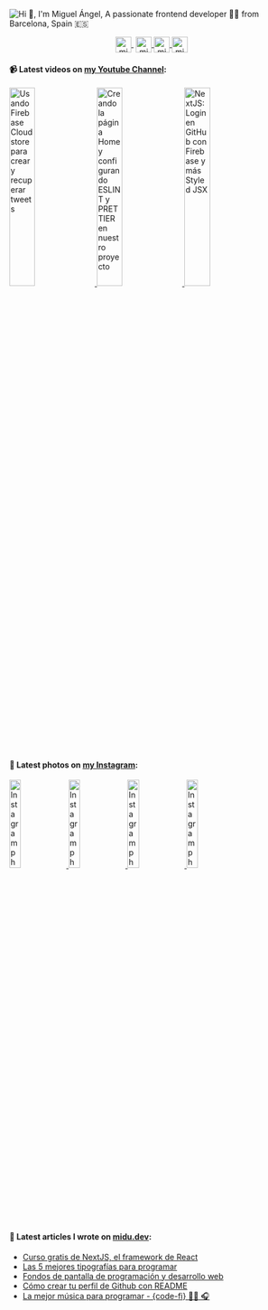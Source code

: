 ![Hi 👋, I'm Miguel Ángel, A passionate frontend developer 👨‍💻 from Barcelona, Spain 🇪🇸](https://user-images.githubusercontent.com/1561955/87921826-64412300-ca7b-11ea-82b3-944145ae77fa.png)

<p align="center">
   <a href="https://youtube.com/midudev" target="blank" style='margin-right:4px'>
    <img align="center" src="https://cdn.jsdelivr.net/npm/simple-icons@3.0.1/icons/youtube.svg" alt="midudev" height="28px" width="28px" />
  </a>
  <a href="https://twitter.com/midudev" target="blank">
    <img align="center" src="https://cdn.jsdelivr.net/npm/simple-icons@3.0.1/icons/twitter.svg" alt="midudev" height="28px" width="28px" />
  </a>
  <a href="https://fb.com/midudev.frontend" target="blank">
    <img align="center" src="https://cdn.jsdelivr.net/npm/simple-icons@3.0.1/icons/facebook.svg" alt="midudev.frontend" height="28px" width="28px" />
  </a>
  <a href="https://instagram.com/midu.dev" target="blank">
    <img align="center" src="https://cdn.jsdelivr.net/npm/simple-icons@3.0.1/icons/instagram.svg" alt="midu.dev" height="28px" width="28px" />
  </a>
</p>

#### 📹 Latest videos on [my Youtube Channel](https://youtube.com/midudev):

<a href='https://youtu.be/W5y79Je-Rfs' target='_blank'>
  <img width='30%' src='https://img.youtube.com/vi/W5y79Je-Rfs/mqdefault.jpg' alt='Usando Firebase Cloudstore para crear y recuperar tweets' />
</a>
<a href='https://youtu.be/EEDRcolSHms' target='_blank'>
  <img width='30%' src='https://img.youtube.com/vi/EEDRcolSHms/mqdefault.jpg' alt='Creando la página Home y configurando ESLINT y PRETTIER en nuestro proyecto' />
</a>
<a href='https://youtu.be/UlYGGCNFcWo' target='_blank'>
  <img width='30%' src='https://img.youtube.com/vi/UlYGGCNFcWo/mqdefault.jpg' alt='NextJS: Login en GitHub con Firebase y más Styled JSX' />
</a>

#### 📸 Latest photos on [my Instagram](https://instagram.com/midu.dev):

<a href='https://www.instagram.com/p/CD9RBf8gr3T/' target='_blank'>
  <img width='20%' src='https://instagram.fbcn1-1.fna.fbcdn.net/v/t51.2885-15/sh0.08/e35/s640x640/117765401_1234374626895001_5828344077668307192_n.jpg?_nc_ht=instagram.fbcn1-1.fna.fbcdn.net&_nc_cat=101&_nc_ohc=pJhF7duaqdcAX-wXPNW&oh=4872d605347d8fe96af4cce92e294231&oe=5F6485FD' alt='Instagram photo' />
</a>
<a href='https://www.instagram.com/p/CD6oARvnJEE/' target='_blank'>
  <img width='20%' src='https://instagram.fbcn1-1.fna.fbcdn.net/v/t51.2885-15/e15/c0.0.1079.1079a/s640x640/117471168_870976753433774_5365623719171584540_n.jpg?_nc_ht=instagram.fbcn1-1.fna.fbcdn.net&_nc_cat=102&_nc_ohc=E5NaY4AmXGEAX8CGKzm&oh=10de1baab7051274b92c348a80dc0bb6&oe=5F61F724' alt='Instagram photo' />
</a>
<a href='https://www.instagram.com/p/CD0xOC2AYrq/' target='_blank'>
  <img width='20%' src='https://instagram.fbcn1-1.fna.fbcdn.net/v/t51.2885-15/e15/c236.0.607.607a/117342277_719379662229524_2967912700850128675_n.jpg?_nc_ht=instagram.fbcn1-1.fna.fbcdn.net&_nc_cat=108&_nc_ohc=VPRCzT9ARusAX-6Y9tN&oh=b77b557d5a147569e5fe2021ee333088&oe=5F622D62' alt='Instagram photo' />
</a>
<a href='https://www.instagram.com/p/CDzHovug-yb/' target='_blank'>
  <img width='20%' src='https://instagram.fbcn1-1.fna.fbcdn.net/v/t51.2885-15/sh0.08/e35/s640x640/117335292_752316502236931_4868750401017438520_n.jpg?_nc_ht=instagram.fbcn1-1.fna.fbcdn.net&_nc_cat=107&_nc_ohc=khntVUsFyU0AX8Kfyn6&oh=c649aeffd236dc06062e1b5b2b17213a&oe=5F6334DA' alt='Instagram photo' />
</a>

#### 📝 Latest articles I wrote on [midu.dev](https://midu.dev):
- [Curso gratis de NextJS, el framework de React](https://midu.dev/curso-gratis-next-js-framework-de-react-2020/)
- [Las 5 mejores tipografías para programar](https://midu.dev/las-mejores-tipografias-para-programar/)
- [Fondos de pantalla de programación y desarrollo web](https://midu.dev/fondos-de-pantalla-de-programacion-javascript-html-css-react/)
- [Cómo crear tu perfil de Github con README](https://midu.dev/como-crear-tu-perfil-de-github-con-readme/)
- [La mejor música para programar - {code-fi} 👨‍💻 🎧](https://midu.dev/code-fi-lofi-hip-hop-radio-m%C3%BAsica-para-programar/)